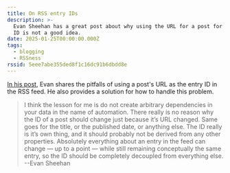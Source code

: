 ```yaml
---
title: On RSS entry IDs
description: >-
  Evan Sheehan has a great post about why using the URL for a post for its RSS
  ID is not a good idea.
date: 2025-01-25T00:00:00.000Z
tags:
  - blogging
  - RSSness
rssid: 5eee7abe355ded8f1c16dc91b6dbdd8e
---
```


[In his post](https://darthmall.net/2025/on-the-importance-of-stable-ids/), Evan shares the pitfalls of using a post's URL as the entry ID in the RSS feed. He also provides a solution for how to handle this problem.

> I think the lesson for me is do not create arbitrary dependencies in your data in the name of automation. There really is no reason why the ID of a post should change just because it’s URL changed. Same goes for the title, or the published date, or anything else. The ID really is it’s own thing, and it should probably not be derived from any other properties. Absolutely everything about an entry in the feed can change — up to a point — while still remaining conceptually the same entry, so the ID should be completely decoupled from everything else.
> --Evan Sheehan